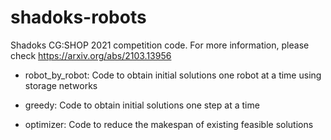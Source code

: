 # shadoks-robots
Shadoks CG:SHOP 2021 competition code. For more information, please check https://arxiv.org/abs/2103.13956

- robot_by_robot: Code to obtain initial solutions one robot at a time using storage networks

- greedy: Code to obtain initial solutions one step at a time

- optimizer: Code to reduce the makespan of existing feasible solutions
